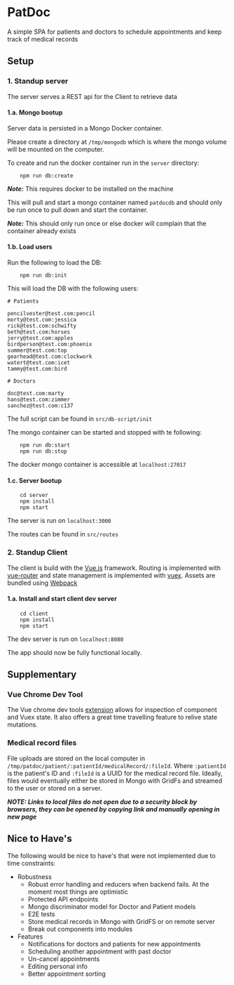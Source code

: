 # PatDoc

A simple SPA for patients and doctors to schedule appointments and
keep track of medical records

## Setup

### 1. Standup server

The server serves a REST api for the Client to retrieve data

#### 1.a. Mongo bootup

Server data is persisted in a Mongo Docker container.

Please create a directory at `/tmp/mongodb` which is where the mongo
volume will be mounted on the computer.

To create and run the docker container run in the `server` directory:

```
    npm run db:create
```

***Note:*** This requires docker to be installed on the machine

This will pull and start a mongo container named `patdocdb` and should
only be run once to pull down and start the container.

***Note:*** This should only run once or else docker will complain that the
container already exists

#### 1.b. Load users

Run the following to load the DB:

```
    npm run db:init
```

This will load the DB with the following users:

```
# Patients

pencilvester@test.com:pencil
morty@test.com:jessica
rick@test.com:schwifty
beth@test.com:horses
jerry@test.com:apples
birdperson@test.com:phoenix
summer@test.com:top
gearhead@test.com:clockwork
watert@test.com:icet
tammy@test.com:bird

# Doctors

doc@test.com:marty
hans@test.com:zimmer
sanchez@test.com:c137

```

The full script can be found in `src/db-script/init`

The mongo container can be started and stopped with te following:

```
    npm run db:start
    npm run db:stop
```

The docker mongo container is accessible at `localhost:27017`

#### 1.c. Server bootup

```
    cd server
    npm install
    npm start
```

The server is run on `localhost:3000`

The routes can be found in `src/routes`

### 2. Standup Client

The client is build with the [Vue.js](https://vuejs.org/) framework.
Routing is implemented with [vue-router](https://router.vuejs.org/en/) and state management is implemented
with [vuex](https://vuex.vuejs.org/en/).  Assets are bundled using [Webpack](https://webpack.github.io/)

#### 1.a. Install and start client dev server

```
    cd client
    npm install
    npm start
```

The dev server is run on `localhost:8080`

The app should now be fully functional locally.

## Supplementary

### Vue Chrome Dev Tool

The Vue chrome dev tools [extension](https://chrome.google.com/webstore/detail/vuejs-devtools/nhdogjmejiglipccpnnnanhbledajbpd?hl=en)
allows for inspection of component and Vuex state.  It also
offers a great time travelling feature to relive state mutations.

### Medical record files

File uploads are stored on the local computer in `/tmp/patdoc/patient/:patientId/medicalRecord/:fileId`.
Where `:patientId` is the patient's ID and `:fileId` is a UUID for the medical record file.
Ideally, files would eventually either be stored in Mongo with GridFs and streamed
to the user or stored on a server.

***NOTE: Links to local files do not open due to a security block by browsers,
they can be opened by copying link and manually opening in new page***

## Nice to Have's

The following would be nice to have's that were not implemented
due to time constraints:

* Robustness
    * Robust error handling and reducers when backend fails. At the moment most things are optimistic
    * Protected API endpoints
    * Mongo discriminator model for Doctor and Patient models
    * E2E tests
    * Store medical records in Mongo with GridFS or on remote server
    * Break out components into modules
* Features
    * Notifications for doctors and patients for new appointments
    * Scheduling another appointment with past doctor
    * Un-cancel appointments
    * Editing personal info
    * Better appointment sorting